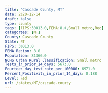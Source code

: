 ```yaml
---
title: "Cascade County, MT"
date: 2020-12-14
draft: false
type: county
tags: [FIPS:30013.0,FEMA:8.0,Small metro,Red]
categories: [MT]
County: Cascade County
State: MT
FIPS: 30013.0
FEMA_Region: 8.0
Population: 81366.0
NCHS_Urban_Rural_Classification: Small metro
Tests_in_prior_14_days: 5672.0
Fourteen_day_test_rate_per_100000: 6971.0
Percent_Positivity_in_prior_14_days: 0.188
Level: Red
url: /states/MT/cascade-county
---
```



